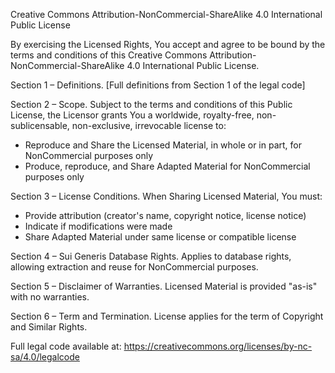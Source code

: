 Creative Commons Attribution-NonCommercial-ShareAlike 4.0 International Public License

By exercising the Licensed Rights, You accept and agree to be bound by the terms and conditions of this Creative Commons Attribution-NonCommercial-ShareAlike 4.0 International Public License.

Section 1 – Definitions.
[Full definitions from Section 1 of the legal code]

Section 2 – Scope.
Subject to the terms and conditions of this Public License, the Licensor grants You a worldwide, royalty-free, non-sublicensable, non-exclusive, irrevocable license to:
- Reproduce and Share the Licensed Material, in whole or in part, for NonCommercial purposes only
- Produce, reproduce, and Share Adapted Material for NonCommercial purposes only

Section 3 – License Conditions.
When Sharing Licensed Material, You must:
- Provide attribution (creator's name, copyright notice, license notice)
- Indicate if modifications were made
- Share Adapted Material under same license or compatible license

Section 4 – Sui Generis Database Rights.
Applies to database rights, allowing extraction and reuse for NonCommercial purposes.

Section 5 – Disclaimer of Warranties.
Licensed Material is provided "as-is" with no warranties.

Section 6 – Term and Termination.
License applies for the term of Copyright and Similar Rights.

Full legal code available at: https://creativecommons.org/licenses/by-nc-sa/4.0/legalcode